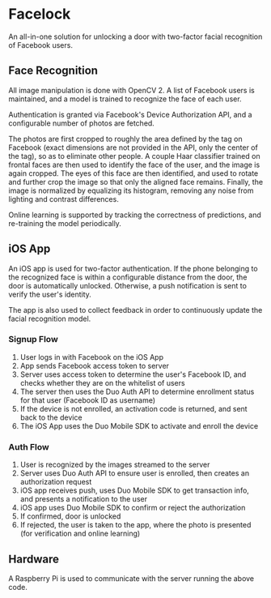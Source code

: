 # Facelock

An all-in-one solution for unlocking a door with two-factor facial recognition of Facebook users.

## Face Recognition

All image manipulation is done with OpenCV 2. A list of Facebook users is maintained, and a model is trained to recognize the face of each user.

Authentication is granted via Facebook's Device Authorization API, and a configurable number of photos are fetched.

The photos are first cropped to roughly the area defined by the tag on Facebook (exact dimensions are not provided in the API, only the center of the tag), so as to eliminate other people. A couple Haar classifier trained on frontal faces are then used to identify the face of the user, and the image is again cropped. The eyes of this face are then identified, and used to rotate and further crop the image so that only the aligned face remains. Finally, the image is normalized by equalizing its histogram, removing any noise from lighting and contrast differences.

Online learning is supported by tracking the correctness of predictions, and re-training the model periodically.

## iOS App

An iOS app is used for two-factor authentication. If the phone belonging to the recognized face is within a configurable distance from the door, the door is automatically unlocked. Otherwise, a push notification is sent to verify the user's identity.

The app is also used to collect feedback in order to continuously update the facial recognition model.

### Signup Flow

1. User logs in with Facebook on the iOS App
2. App sends Facebook access token to server
3. Server uses access token to determine the user's Facebook ID, and checks whether they are on the whitelist of users
4. The server then uses the Duo Auth API to determine enrollment status for that user (Facebook ID as username)
5. If the device is not enrolled, an activation code is returned, and sent back to the device
6. The iOS App uses the Duo Mobile SDK to activate and enroll the device

### Auth Flow

1. User is recognized by the images streamed to the server
2. Server uses Duo Auth API to ensure user is enrolled, then creates an authorization request
3. iOS app receives push, uses Duo Mobile SDK to get transaction info, and presents a notification to the user
4. iOS app uses Duo Mobile SDK to confirm or reject the authorization
5. If confirmed, door is unlocked
6. If rejected, the user is taken to the app, where the photo is presented (for verification and online learning)

## Hardware

A Raspberry Pi is used to communicate with the server running the above code.
